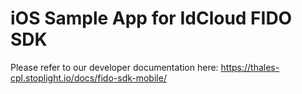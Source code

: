 # iOS Sample App for IdCloud FIDO SDK 

Please refer to our developer documentation here: https://thales-cpl.stoplight.io/docs/fido-sdk-mobile/
